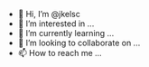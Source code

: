 - 👋 Hi, I’m @jkelsc
- 👀 I’m interested in ...
- 🌱 I’m currently learning ...
- 💞️ I’m looking to collaborate on ...
- 📫 How to reach me ...

<!---
jkelsc/jkelsc is a ✨ special ✨ repository because its `README.md` (this file) appears on your GitHub profile.
You can click the Preview link to take a look at your changes.
--->
